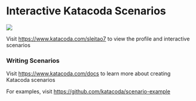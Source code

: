 # Interactive Katacoda Scenarios

[![](http://shields.katacoda.com/katacoda/sleitao7/count.svg)](https://www.katacoda.com/sleitao7 "Get your profile on Katacoda.com")

Visit https://www.katacoda.com/sleitao7 to view the profile and interactive scenarios

### Writing Scenarios
Visit https://www.katacoda.com/docs to learn more about creating Katacoda scenarios

For examples, visit https://github.com/katacoda/scenario-example
